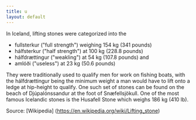 ```yaml
---
title: u
layout: default
---
```

In Iceland, lifting stones were categorized into the

- fullsterkur ("full strength") weighing 154 kg (341 pounds)
- hálfsterkur ("half strength") at 100 kg (228.8 pounds)
- hálfdrættingur ("weakling") at 54 kg (107.8 pounds) and
- amlóði ("useless") at 23 kg (50.6 pounds)

They were traditionally used to qualify men for work on fishing boats, with the hálfdrættingur being the minimum weight a man would have to lift onto a ledge at hip-height to qualify. One such set of stones can be found on the beach of Djúpalónssandur at the foot of Snæfellsjökull. One of the most famous Icelandic stones is the Husafell Stone which weighs 186 kg (410 lb).

Source: [Wikipedia] (https://en.wikipedia.org/wiki/Lifting_stone)
